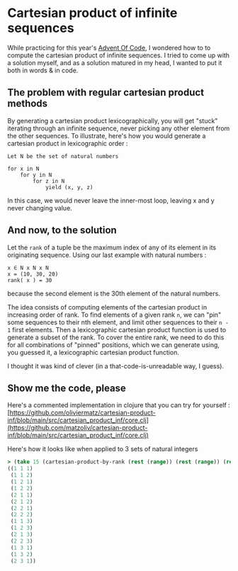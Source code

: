 # Cartesian product of infinite sequences

While practicing for this year's [Advent Of
Code](https://adventofcode.com/), I wondered how to to compute the
cartesian product of infinite sequences. I tried to come up with a
solution myself, and as a solution matured in my head, I wanted to
put it both in words & in code.

## The problem with regular cartesian product methods

By generating a cartesian product lexicographically, you will get
"stuck" iterating through an infinite sequence, never picking any
other element from the other sequences. To illustrate, here's how
you would generate a cartesian product in lexicographic order :

```
Let N be the set of natural numbers

for x in N
    for y in N
        for z in N
            yield (x, y, z)
```

In this case, we would never leave the inner-most loop, leaving x
and y never changing value.

## And now, to the solution

Let the `rank` of a tuple be the maximum index of any of its element in
its originating sequence. Using our last example with natural numbers :

```
x ∈ N x N x N
x = (10, 30, 20)
rank( x ) = 30
```

because the second element is the 30th element of the natural numbers.

The idea consists of computing elements of the cartesian product
in increasing order of rank. To find elements of a given rank `n`,
we can "pin" some sequences to their nth element, and limit other sequences
to their `n - 1` first elements. Then a lexicographic cartesian product
function is used to generate a subset of the rank. To cover the entire
rank, we need to do this for all combinations of "pinned"
positions, which we can generate using, you guessed it, a lexicographic
cartesian product function.

I thought it was kind of clever (in a that-code-is-unreadable way,
I guess).

## Show me the code, please

Here's a commented implementation in clojure that you can try for
yourself : [https://github.com/oliviermatz/cartesian-product-inf/blob/main/src/cartesian_product_inf/core.clj](https://github.com/matzoliv/cartesian-product-inf/blob/main/src/cartesian_product_inf/core.clj)

Here's how it looks like when applied to 3 sets of natural integers

```clojure
> (take 15 (cartesian-product-by-rank (rest (range)) (rest (range)) (rest (range))))
((1 1 1)
 (1 1 2)
 (1 2 1)
 (1 2 2)
 (2 1 1)
 (2 1 2)
 (2 2 1)
 (2 2 2)
 (1 1 3)
 (1 2 3)
 (2 1 3)
 (2 2 3)
 (1 3 1)
 (1 3 2)
 (2 3 1))
```
